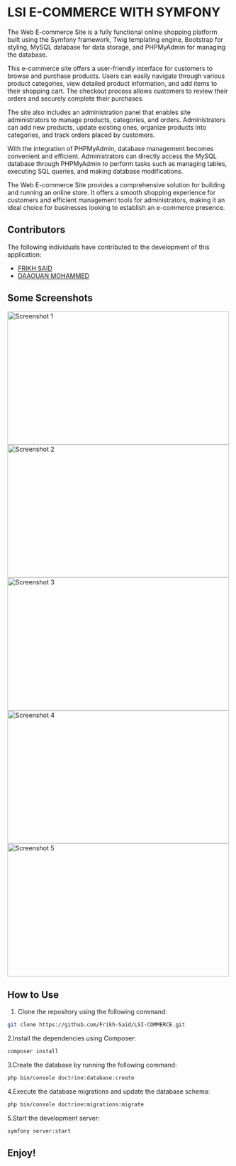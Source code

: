 # LSI E-COMMERCE WITH SYMFONY


The Web E-commerce Site is a fully functional online shopping platform built using the Symfony framework, Twig templating engine, Bootstrap for styling, MySQL database for data storage, and PHPMyAdmin for managing the database. 

This e-commerce site offers a user-friendly interface for customers to browse and purchase products. Users can easily navigate through various product categories, view detailed product information, and add items to their shopping cart. The checkout process allows customers to review their orders and securely complete their purchases.

The site also includes an administration panel that enables site administrators to manage products, categories, and orders. Administrators can add new products, update existing ones, organize products into categories, and track orders placed by customers.

With the integration of PHPMyAdmin, database management becomes convenient and efficient. Administrators can directly access the MySQL database through PHPMyAdmin to perform tasks such as managing tables, executing SQL queries, and making database modifications.

The Web E-commerce Site provides a comprehensive solution for building and running an online store. It offers a smooth shopping experience for customers and efficient management tools for administrators, making it an ideal choice for businesses looking to establish an e-commerce presence.


## Contributors

The following individuals have contributed to the development of this application:

- [FRIKH SAID](https://github.com/Frikh-Said)
- [DAAOUAN MOHAMMED](https://github.com/Daaouan-Mohammed)

## Some Screenshots
<img src="https://github.com/Frikh-Said/LSI-COMMERCE/assets/123327203/af66ce15-0b07-428d-9233-64719c36e5e2" alt="Screenshot 1" width="500" height="300" />
<img src="https://github.com/Frikh-Said/LSI-COMMERCE/assets/123327203/769e8959-7db8-479e-b050-3af7e72c05e5" alt="Screenshot 2" width="500" height="300" />
<img src="https://github.com/Frikh-Said/LSI-COMMERCE/assets/123327203/2aa5c895-1856-4541-bf4f-4a3b9530a648" alt="Screenshot 3" width="500" height="300" />
<img src="https://github.com/Frikh-Said/LSI-COMMERCE/assets/123327203/dadb790f-8080-4510-9bf0-0f65eb9b74cb" alt="Screenshot 4" width="500" height="300" />
<img src="https://github.com/Daaouan-Mohammed/LSI-COMMERCE/assets/116027598/df81fa0b-020b-4603-a8d4-e4a3e3963ae4" alt="Screenshot 5" width="500" height="300" />


## How to Use


1. Clone the repository using the following command:

```bash
git clone https://github.com/Frikh-Said/LSI-COMMERCE.git
```
2.Install the dependencies using Composer:

```bash
composer install
```
3.Create the database by running the following command:

```bash
php bin/console doctrine:database:create
```

4.Execute the database migrations and update the database schema:

```bash
php bin/console doctrine:migrations:migrate
```

5.Start the development server:

```bash
symfony server:start
```

## Enjoy!
